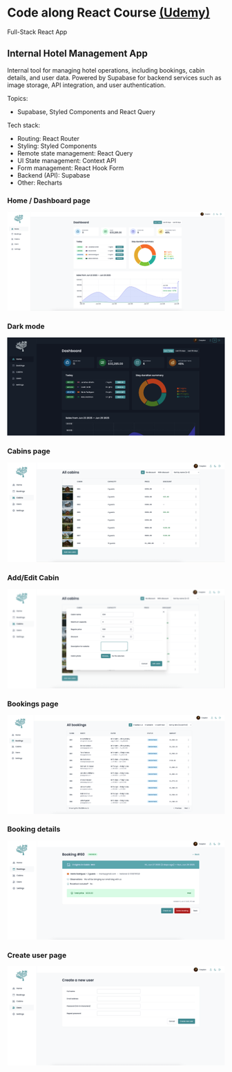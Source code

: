 # Code along React Course [(Udemy)](https://www.udemy.com/course/the-ultimate-react-course/)

Full-Stack React App

## Internal Hotel Management App

Internal tool for managing hotel operations, including bookings, cabin details, and user data. Powered by Supabase for backend services such as image storage, API integration, and user authentication.

Topics:

- Supabase, Styled Components and React Query

Tech stack:

- Routing: React Router
- Styling: Styled Components
- Remote state management: React Query
- UI State management: Context API
- Form management: React Hook Form
- Backend (API): Supabase
- Other: Recharts

### Home / Dashboard page

![Hotel app - Home page](project-previews/17-hotel-home.png)

### Dark mode

![Hotel app - Dark mode](project-previews/17-hotel-dark-mode.png)

### Cabins page

![Hotel app - Cabins page](project-previews/17-hotel-cabins.png)

### Add/Edit Cabin

![Hotel app - Add/Edit Cabin](project-previews/17-hotel-add-edit-cabin.png)

### Bookings page

![Hotel app - Bookings page](project-previews/17-hotel-bookings.png)

### Booking details

![Hotel app - Booking details](project-previews/17-hotel-booking-details.png)

### Create user page

![Hotel app - Create user page](project-previews/17-hotel-new-user.png)
